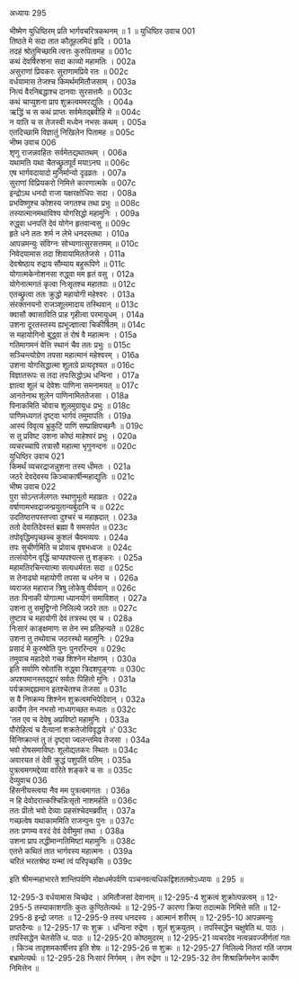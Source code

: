 अध्यायः 295

भीष्मेण युधिष्ठिरम् प्रति भार्गवचरित्रकथनम् ॥ 1 ॥
युधिष्ठिर उवाच 	001  
तिष्ठते मे सदा तात कौतूहलमिदं हृदि ।	001a  
तदहं श्रोतुमिच्छामि त्वत्तः कुरुपितामह ॥	001c  
कथं देवर्षिरुशना सदा काव्यो महामतिः ।	002a  
असुराणां प्रियकरः सुराणामप्रिये रतः ॥	002c  
वर्धयामास तेजश्च किमर्थममितौजसाम् ।	003a  
नित्यं वैरनिबद्धाश्च दानवाः सुरसत्तमैः ॥	003c  
कथं चाप्युशना प्राप शुक्रत्वममरद्युतिः ।	004a  
ऋद्धिं च स कथं प्राप्तः सर्वमेतद्ब्रवीहि मे ॥	004c  
न याति च स तेजस्वी मध्येन नभसः कथम् ।	005a  
एतदिच्छामि विज्ञातुं निखिलेन पितामह ॥	005c  
भीष्म उवाच 	006  
शृणु राजन्नवहितः सर्वमेतद्यथातथम् ।	006a  
यथामति यथा चैतच्छ्रुतपूर्वं मयाऽनघ ॥	006c  
एष भार्गवदायादो मुनिर्मान्यो दृढव्रतः ।	007a  
सुराणां विप्रियकरो निमित्ते कारणात्मके ॥	007c  
इन्द्रोऽथ धनदो राजा यक्षरक्षोधिपः सदा ।	008a  
प्रभविष्णुश्च कोशस्य जगतश्च तथा प्रभुः ॥	008c  
तस्यात्मानमथाविश्य योगसिद्धो महामुनिः ।	009a  
रुद्ध्वा धनपतिं देवं योगेन हृतवान्वसु ॥	009c  
हृते धने ततः शर्म न लेभे धनदस्तथा ।	010a  
आपन्नमन्युः संविग्नः सोभ्यगात्सुरसत्तमम् ॥	010c  
निवेदयामास तदा शिवायामिततेजसे ।	011a  
देवश्रेष्ठाय रुद्राय सौम्याय बहुरूपिणे ॥	011c  
योगात्मकेनोशनसा रुद्ध्वा मम हृतं वसु ।	012a  
योगेनात्मगतं कृत्वा निःसृतश्च महातपाः ॥	012c  
एतच्छ्रुत्वा ततः क्रुद्धो महायोगी महेश्वरः ।	013a  
संरक्तनयनो राजञ्शूलमादाय तस्थिवान् ॥	013c  
क्वासौ क्वासाविति प्राह गृहीत्वा परमायुधम् ।	014a  
उशना दूरतस्तस्य ह्यभूज्ज्ञात्वा चिकीर्षितम् ॥	014c  
स महायोगिनो बुद्ध्वा तं रोषं वै महात्मनः ।	015a  
गतिमागमनं वेत्ति स्थानं चैव ततः प्रभुः ॥	015c  
सञ्चिन्त्योग्रेण तपसा महात्मानं महेश्वरम् ।	016a  
उशना योगसिद्धात्मा शूलाग्रे प्रत्यदृश्यत ॥	016c  
विज्ञातरूपः स तदा तपःसिद्धोऽथ धन्विना ।	017a  
ज्ञात्वा शूलं च देवेशः पाणिना समनामयत् ॥	017c  
आनतेनाथ शूलेन पाणिनामिततेजसा ।	018a  
पिनाकमिति चोवाच शूलमुग्रायुधः प्रभुः ॥	018c  
पाणिमध्यगतं दृष्ट्वा भार्गवं तमुमापतिः ।	019a  
आस्यं विवृत्य भ्रुकुटिं पाणिं सम्प्राक्षिपच्छनैः ॥	019c  
स तु प्रविष्ट उशना कोष्ठं माहेश्वरं प्रभुः ।	020a  
व्यचरच्चापि तत्रासौ महात्मा भृगुनन्दनः ॥	020c  
युधिष्ठिर उवाच 	021  
किमर्थं व्यचरद्राजन्नुशना तस्य धीमतः ।	021a  
जठरे देवदेवस्य किञ्चाकार्षीन्महाद्युतिः ॥	021c  
भीष्म उवाच 	022  
पुरा सोऽन्तर्जलगतः स्थाणुभूतो महाव्रतः ।	022a  
वर्षाणामभवद्राजन्प्रयुतान्यर्बुदानि च ॥	022c  
उदतिष्ठत्तपस्तप्त्वा दुश्चरं च महाह्रदात् ।	023a  
ततो देवातिदेवस्तं ब्रह्मा वै समसर्पत ॥	023c  
तपोवृद्धिमपृच्छच्च कुशलं चैवमव्ययः ।	024a  
तपः सुचीर्णमिति च प्रोवाच वृषभध्वजः ॥	024c  
तत्संयोगेन वृद्धिं चाप्यपश्यत्स तु शङ्करः ।	025a  
महामतिरचिन्त्यात्मा सत्यधर्मरतः सदा ॥	025c  
स तेनाढ्यो महायोगी तपसा च धनेन च ।	026a  
व्यराजत महाराज त्रिषु लोकेषु वीर्यवान् ॥	026c  
ततः पिनाकी योगात्मा ध्यानयोगं समाविशत् ।	027a  
उशना तु समुद्विग्नो निलिल्ये जठरे ततः ॥	027c  
तुष्टाव च महायोगी देवं तत्रस्थ एव च ।	028a  
निःसारं काङ्क्षमाणः स तेन स्म प्रतिहन्यते ॥	028c  
उशना तु तथोवाच जठरस्थो महामुनिः ।	029a  
प्रसादं मे कुरुष्वेति पुनः पुनररिन्दम ॥	029c  
तमुवाच महादेवो गच्छ शिश्नेन मोक्षणम् ।	030a  
इति सर्वाणि स्रोतांसि रुद्ध्वा त्रिदशपुङ्गवः ॥	030c  
अपश्यमानस्तद्द्वारं सर्वतः पिहितो मुनिः ।	031a  
पर्यक्रामद्दह्यमान इतश्चेतश्च तेजसा ॥	031c  
स वै निष्क्रम्य शिश्नेन शुक्रत्वमभिपेदिवान् ।	032a  
कार्येण तेन नभसो नाध्यगच्छत मध्यतः ॥	032c  
'तत एव च देवेषु अप्रविष्टो महामुनिः ।	033a  
पौरोहित्यं च दैत्यानां शक्रतेजोविवृद्धये ॥'	033c  
विनिष्क्रान्तं तु तं दृष्ट्वा ज्वलन्तमिव तेजसा ।	034a  
भवो रोषसमाविष्टः शूलोद्यतकरः स्थितः ॥	034c  
अवारयत तं देवी क्रुद्धं पशुपतिं पतिम् ।	035a  
पुत्रत्वमगमद्देव्या वारिते शङ्करे च सः ॥	035c  
देव्युवाच 	036  
हिंसनीयस्त्वया नैव मम पुत्रत्वमागतः ।	036a  
न हि देवोदरात्कश्चिन्निःसृतो नाशमर्हति ॥	036c  
ततः प्रीतो भवो देव्याः प्रहसंश्चेदमब्रवीत् ।	037a  
गच्छत्वेष यथाकाममिति राजन्पुनः पुनः ॥	037c  
ततः प्रणम्य वरदं देवं देवीमुमां तथा ।	038a  
उशना प्राप तद्धीमान्गतिमिष्टां महामुनिः ॥	038c  
एतत्ते कथितं तात भार्गवस्य महात्मनः ।	039a  
चरितं भरतश्रेष्ठ यन्मां त्वं परिपृच्छसि ॥ 	039c  

इति श्रीमन्महाभारते शान्तिपर्वणि मोक्षधर्मपर्वणि पञ्चनवत्यधिकद्विशततमोऽध्यायः ॥ 295 ॥

12-295-3 वर्धयामास चिच्छेद । अमितौजसां देवानाम् ॥ 12-295-4 शुक्रत्वं शुक्रोत्पन्नत्वम् ॥ 12-295-5 तस्याकाशगतिः कुतः कुण्ठितेत्यर्थः ॥ 12-295-7 कारणा क्रिया तदात्मके निमित्ते सति ॥ 12-295-8 इन्द्रो जगतः ॥ 12-295-9 तस्य धनदस्य । आत्मानं शरीरम् ॥ 12-295-10 आपन्नमन्युः प्राप्तदैन्यः ॥ 12-295-17 सः शुक्र । धन्विना रुद्रेण । शूलं शुक्रयुतम् । तपस्सिद्धेन चक्षुषेति थ. पाठः । तपस्सिद्धेन चेतसेति ध. पाठः ॥ 12-295-20 कोष्ठमुदरम् ॥ 12-295-21 व्यचरदेव नत्वन्नवज्जीर्णतां गतः । किञ्च तादृशमकार्षीत्तप इति शेषः ॥ 12-295-26 स शुक्रः ॥ 12-295-27 निलिल्ये नितरां गतिं जगाम बभ्रामेत्यर्थः ॥ 12-295-28 निःसारं निर्गमम् । तेन रुद्रेण ॥ 12-295-32 तेन शिश्रान्निर्गमनेन कार्येण निमित्तेन ॥
